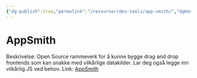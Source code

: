 ```yaml
---
{"dg-publish":true,"permalink":"/ressurser/dev-tools/app-smith/","dgHomeLink":true,"dgPassFrontmatter":false}
---
```



# AppSmith

Beskrivelse: Open Source rammeverk for å kunne bygge drag and drop frontends som kan snakke med vilkårlige datakilder. Lar deg også legge inn vilkårlig JS ved behov.
Link: [AppSmith](https://www.appsmith.com/)